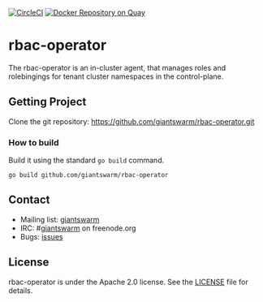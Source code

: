 [![CircleCI](https://circleci.com/gh/giantswarm/rbac-operator.svg?&style=shield&&circle-token=373dcae33aecb47a0a53c51105e9381dff5b0b88)](https://circleci.com/gh/giantswarm/rbac-operator) [![Docker Repository on Quay](https://quay.io/repository/giantswarm/rbac-operator/status "Docker Repository on Quay")](https://quay.io/repository/giantswarm/rbac-operator)

# rbac-operator

The rbac-operator is an in-cluster agent, that manages roles and rolebingings
for tenant cluster namespaces in the control-plane.

## Getting Project

Clone the git repository: https://github.com/giantswarm/rbac-operator.git

### How to build

Build it using the standard `go build` command.

```
go build github.com/giantswarm/rbac-operator
```

## Contact

- Mailing list: [giantswarm](https://groups.google.com/forum/!forum/giantswarm)
- IRC: #[giantswarm](irc://irc.freenode.org:6667/#giantswarm) on freenode.org
- Bugs: [issues](https://github.com/giantswarm/rbac-operator/issues)


## License

rbac-operator is under the Apache 2.0 license. See the [LICENSE](LICENSE) file for
details.

